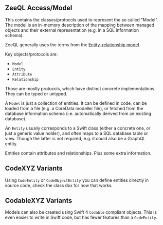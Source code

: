 ## ZeeQL Access/Model

This contains the classes/protocols used to represent the so called "Model". The model
is an in-memory description of the mapping between managed objects and their
external representation (e.g. in a SQL information schema).

ZeeQL generally uses the terms from the
[Entity–relationship model](https://en.wikipedia.org/wiki/Entity–relationship_model).

Key objects/protocols are:

- `Model`
- `Entity`
- `Attribute`
- `Relationship`

Those are mostly protocols, which have distinct concrete implementations. They can be
typed or untyped.

A `Model` is just a collection of entities.
It can be defined in code,
can be loaded from a file (e.g. a CoreData modeller file),
or fetched from the database information schema (i.e. automatically derived from an
existing database).

An `Entity` usually corresponds to a Swift class (either a concrete one, or just a generic
value holder), and often maps to a SQL database table or view.
Though the latter is not required, e.g. it could also be a GraphQL entity.

Entities contain attributes and relationships. Plus some extra information.

## CodeXYZ Variants

Using `CodeEntity` or `CodeObjectEntity` you can define entities directly in
source code, check the class dox for how that works.

## CodableXYZ Variants

Models can also be created using Swift 4 `Codable` compliant objects.
This is even easier to write in Swift code, but has fewer features than a `CodeEntity`.
